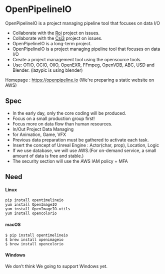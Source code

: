 # OpenPipelineIO
OpenPipelineIO is a project managing pipeline tool that focuses on data I/O

- Collaborate with the [Roi](https://github.com/studio2l/roi) project on issues.
- Collaborate with the [Csi3](https://github.com/digital-idea/csi3) project on issues.
- OpenPipelineIO is a long-term project.
- OpenPipelineIO is a project managing pipeline tool that focuses on data I/O
- Create a project management tool using the opensource tools.
- Use: OTIO, OCIO, OIIO, OpenEXR, FFmpeg, OpenVDB, ABC, USD and Blender. (lazypic is using blender)

Homepage : https://openpipeline.io (We're preparing a static website on AWS)

## Spec
- In the early day, only the core coding will be produced.
- Focus on a small production group first!
- Focus more on data flow than human resources.
- In/Out Project Data Managing
- for Animation, Game, VFX
- Previous data preparation must be gathered to activate each task.
- Insert the concept of Unreal Engine : Actor(char, prop), Location, Logic
- If we use database, we will use AWS.(For on-demand service, a small amount of data is free and stable.)
- The security section will use the AWS IAM policy + MFA

## Need

#### Linux
```
pip install opentimelineio
yum install OpenImageIO
yum install OpenImageIO-utils
yum install opencolorio
```

#### macOS
```
$ pip install opentimelineio
$ brew install openimageio
$ brew install opencolorio
```

#### Windows
We don't think We going to support Windows yet.

